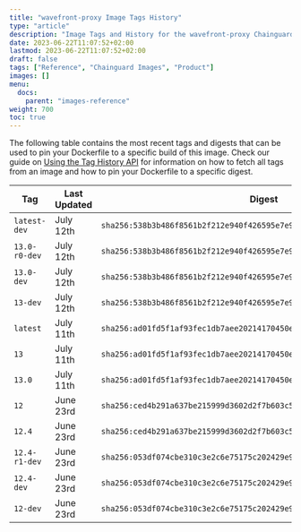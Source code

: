 ```yaml
---
title: "wavefront-proxy Image Tags History"
type: "article"
description: "Image Tags and History for the wavefront-proxy Chainguard Image"
date: 2023-06-22T11:07:52+02:00
lastmod: 2023-06-22T11:07:52+02:00
draft: false
tags: ["Reference", "Chainguard Images", "Product"]
images: []
menu:
  docs:
    parent: "images-reference"
weight: 700
toc: true
---
```


The following table contains the most recent tags and digests that can be used to pin your Dockerfile to a specific build of this image. Check our guide on [Using the Tag History API](/chainguard/chainguard-images/using-the-tag-history-api/) for information on how to fetch all tags from an image and how to pin your Dockerfile to a specific digest.

| Tag           | Last Updated | Digest                                                                    |
|---------------|--------------|---------------------------------------------------------------------------|
| `latest-dev`  | July 12th    | `sha256:538b3b486f8561b2f212e940f426595e7e92797e39825777d5e063d455464ff2` |
| `13.0-r0-dev` | July 12th    | `sha256:538b3b486f8561b2f212e940f426595e7e92797e39825777d5e063d455464ff2` |
| `13.0-dev`    | July 12th    | `sha256:538b3b486f8561b2f212e940f426595e7e92797e39825777d5e063d455464ff2` |
| `13-dev`      | July 12th    | `sha256:538b3b486f8561b2f212e940f426595e7e92797e39825777d5e063d455464ff2` |
| `latest`      | July 11th    | `sha256:ad01fd5f1af93fec1db7aee20214170450e1d240abbed6c83d6dd694575a5978` |
| `13`          | July 11th    | `sha256:ad01fd5f1af93fec1db7aee20214170450e1d240abbed6c83d6dd694575a5978` |
| `13.0`        | July 11th    | `sha256:ad01fd5f1af93fec1db7aee20214170450e1d240abbed6c83d6dd694575a5978` |
| `12`          | June 23rd    | `sha256:ced4b291a637be215999d3602d2f7b603c53ad7ebdd9154c2a8e0e6ef7c77c6a` |
| `12.4`        | June 23rd    | `sha256:ced4b291a637be215999d3602d2f7b603c53ad7ebdd9154c2a8e0e6ef7c77c6a` |
| `12.4-r1-dev` | June 23rd    | `sha256:053df074cbe310c3e2c6e75175c202429e97bdb16b0ffe502352f606b84c9e35` |
| `12.4-dev`    | June 23rd    | `sha256:053df074cbe310c3e2c6e75175c202429e97bdb16b0ffe502352f606b84c9e35` |
| `12-dev`      | June 23rd    | `sha256:053df074cbe310c3e2c6e75175c202429e97bdb16b0ffe502352f606b84c9e35` |
